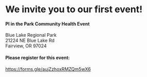 # We invite you to our first event!

#### PI in the Park Community Health Event

Blue Lake Regional Park<br>
21224 NE Blue Lake Rd<br>
Fairview, OR 97024

#### Please register for this event:
https://forms.gle/aujZzhoxRMZQm5wX6
